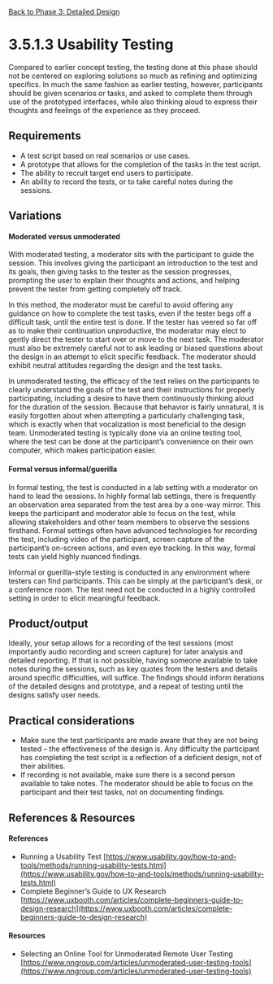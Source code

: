 [Back to Phase 3: Detailed Design](3-5-detailed.md)

# 3.5.1.3 Usability Testing

Compared to earlier concept testing, the testing done at this phase should not be centered on exploring solutions so much as refining and optimizing specifics. In much the same fashion as earlier testing, however, participants should be given scenarios or tasks, and asked to complete them through use of the prototyped interfaces, while also thinking aloud to express their thoughts and feelings of the experience as they proceed.

## Requirements

- A test script based on real scenarios or use cases.
- A prototype that allows for the completion of the tasks in the test script.
- The ability to recruit target end users to participate.
- An ability to record the tests, or to take careful notes during the sessions.

## Variations

#### **Moderated** versus **unmoderated**

With moderated testing, a moderator sits with the participant to guide the session. This involves giving the participant an introduction to the test and its goals, then giving tasks to the tester as the session progresses, prompting the user to explain their thoughts and actions, and helping prevent the tester from getting completely off track. 

In this method, the moderator must be careful to avoid offering any guidance on how to complete the test tasks, even if the tester begs off a difficult task, until the entire test is done. If the tester has veered so far off as to make their continuation unproductive, the moderator may elect to gently direct the tester to start over or move to the next task. The moderator must also be extremely careful not to ask leading or biased questions about the design in an attempt to elicit specific feedback. The moderator should exhibit neutral attitudes regarding the design and the test tasks.

In unmoderated testing, the efficacy of the test relies on the participants to clearly understand the goals of the test and their instructions for properly participating, including a desire to have them continuously thinking aloud for the duration of the session. Because that behavior is fairly unnatural, it is easily forgotten about when attempting a particularly challenging task, which is exactly when that vocalization is most beneficial to the design team. Unmoderated testing is typically done via an online testing tool, where the test can be done at the participant’s convenience on their own computer, which makes participation easier.

#### **Formal** versus **informal/guerilla**

In formal testing, the test is conducted in a lab setting with a moderator on hand to lead the sessions. In highly formal lab settings, there is frequently an observation area separated from the test area by a one-way mirror. This keeps the participant and moderator able to focus on the test, while allowing stakeholders and other team members to observe the sessions firsthand. Formal settings often have advanced technologies for recording the test, including video of the participant, screen capture of the participant’s on-screen actions, and even eye tracking. In this way, formal tests can yield highly nuanced findings.

Informal or guerilla-style testing is conducted in any environment where testers can find participants. This can be simply at the participant’s desk, or a conference room. The test need not be conducted in a highly controlled setting in order to elicit meaningful feedback.

## Product/output

Ideally, your setup allows for a recording of the test sessions (most importantly audio recording and screen capture) for later analysis and detailed reporting. If that is not possible, having someone available to take notes during the sessions, such as key quotes from the testers and details around specific difficulties, will suffice. The findings should inform iterations of the detailed designs and prototype, and a repeat of testing until the designs satisfy user needs.

## Practical considerations

- Make sure the test participants are made aware that they are not being tested – the effectiveness of the design is. Any difficulty the participant has completing the test script is a reflection of a deficient design, not of their abilities.
- If recording is not available, make sure there is a second person available to take notes. The moderator should be able to focus on the participant and their test tasks, not on documenting findings.

## References & Resources

#### References

- Running a Usability Test [https://www.usability.gov/how-to-and-tools/methods/running-usability-tests.html](https://www.usability.gov/how-to-and-tools/methods/running-usability-tests.html)
- Complete Beginner’s Guide to UX Research [https://www.uxbooth.com/articles/complete-beginners-guide-to-design-research](https://www.uxbooth.com/articles/complete-beginners-guide-to-design-research)

#### Resources

- Selecting an Online Tool for Unmoderated Remote User Testing [https://www.nngroup.com/articles/unmoderated-user-testing-tools](https://www.nngroup.com/articles/unmoderated-user-testing-tools)
